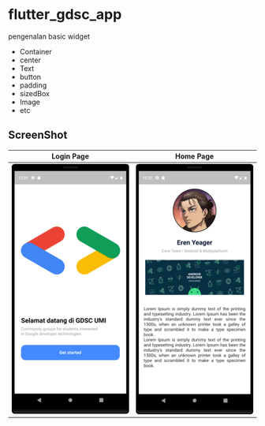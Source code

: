 # flutter_gdsc_app
pengenalan basic widget
- Container
- center
- Text
- button
- padding
- sizedBox
- Image
- etc
## ScreenShot
| Login Page        |  Home Page   |
|--------------|-----------|
| <img src="flutter_gdsc_app_login_page.png" width="300"/> | <img src="flutter_gdsc_app_home_page.png" width="300"/>      |
